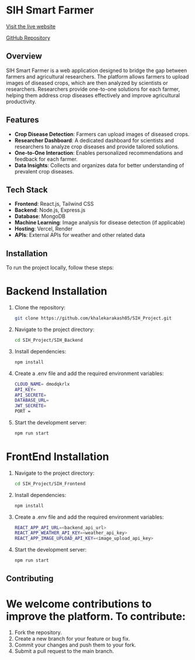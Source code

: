 # SIH Smart Farmer

[Visit the live website](https://sih-smart-farmer.vercel.app/)

[GitHub Repository](https://github.com/khalekarakash05/SIH_Project/)

## Overview

SIH Smart Farmer is a web application designed to bridge the gap between farmers and agricultural researchers. The platform allows farmers to upload images of diseased crops, which are then analyzed by scientists or researchers. Researchers provide one-to-one solutions for each farmer, helping them address crop diseases effectively and improve agricultural productivity.

## Features

- **Crop Disease Detection**: Farmers can upload images of diseased crops.
- **Researcher Dashboard**: A dedicated dashboard for scientists and researchers to analyze crop diseases and provide tailored solutions.
- **One-to-One Interaction**: Enables personalized recommendations and feedback for each farmer.
- **Data Insights**: Collects and organizes data for better understanding of prevalent crop diseases.

## Tech Stack

- **Frontend**: React.js, Tailwind CSS
- **Backend**: Node.js, Express.js
- **Database**: MongoDB
- **Machine Learning**: Image analysis for disease detection (if applicable)
- **Hosting**: Vercel, Render
- **APIs**: External APIs for weather and other related data

## Installation

To run the project locally, follow these steps:

# Backend Installation

1. Clone the repository:

   ```bash
   git clone https://github.com/khalekarakash05/SIH_Project.git
2. Navigate to the project directory:

   ```bash
   cd SIH_Project/SIH_Backend
3. Install dependencies:

   ```bash
   npm install
4. Create a .env file and add the required environment variables:

   ```bash
   CLOUD_NAME= dmodqkrlx
   API_KEY=
   API_SECRETE=
   DATABASE_URL=
   JWT_SECRETE=
   PORT =


5. Start the development server:

    ```bash
    npm run start
    

  # FrontEnd Installation


1. Navigate to the project directory:

   ```bash
   cd SIH_Project/SIH_Frontend
2. Install dependencies:

   ```bash
   npm install
3. Create a .env file and add the required environment variables:

   ```bash
   REACT_APP_API_URL=<backend_api_url>
   REACT_APP_WEATHER_API_KEY=<weather_api_key>
   REACT_APP_IMAGE_UPLOAD_API_KEY=<image_upload_api_key>

4. Start the development server:

    ```bash
    npm run start

## Contributing
# We welcome contributions to improve the platform. To contribute:

1. Fork the repository.
2. Create a new branch for your feature or bug fix.
3. Commit your changes and push them to your fork.
4. Submit a pull request to the main branch.
